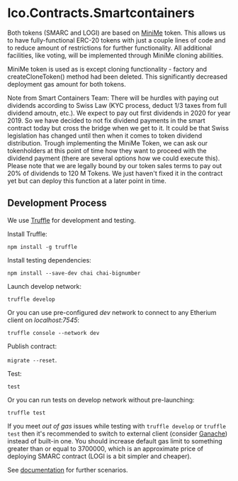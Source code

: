 # Ico.Contracts.Smartcontainers

Both tokens (SMARC and LOGI) are based on [MiniMe](https://github.com/Giveth/minime) token.
This allows us to have fully-functional ERC-20 tokens with just a couple lines of code and to reduce amount of restrictions for further functionality.
All additional facilities, like voting, will be implemented through MiniMe cloning abilities.

MiniMe token is used as is except cloning functionality - factory and createCloneToken() method had been deleted.
This significantly decreased deployment gas amount for both tokens.

Note from Smart Containers Team:
There will be hurdles with paying out dividends according to Swiss Law (KYC process, deduct 1/3 taxes from full dividend amoutn, etc.). We expect to pay out first dividends in 2020 for year 2019. So we have decided to not fix dividend payments in the smart contract today but cross the bridge when we get to it. It could be that Swiss legislation has changed until then when it comes to token dividend distribution. Trough implementing the MiniMe Token, we can ask our tokenholders at this point of time how they want to proceed with the dividend payment (there are several options how we could execute this). 
Please note that we are legally bound by our token sales terms to pay out 20% of dividends to 120 M Tokens. We just haven't fixed it in the contract yet but can deploy this function at a later point in time.

## Development Process

We use [Truffle](http://truffleframework.com/docs/) for development and testing.

Install Truffle:

```npm install -g truffle```

Install testing dependencies:

```npm install --save-dev chai chai-bignumber```

Launch develop network:

```truffle develop```

Or you can use pre-configured *dev* network to connect to any Etherium client on *localhost:7545*: 

```truffle console --network dev```

Publish contract:

```migrate --reset```.

Test:

```test```

Or you can run tests on develop network without pre-launching:

```truffle test```

If you meet *out of gas* issues while testing with ```truffle develop``` or ```truffle test``` then it's recommended
to switch to external client (consider [Ganache](truffleframework.com/ganache/)) instead of built-in one. You should
increase default gas limit to something greater than or equal to 3700000, which is an approximate price of deploying
SMARC contract (LOGI is a bit simpler and cheaper).

See [documentation](http://truffleframework.com/docs/) for further scenarios.
